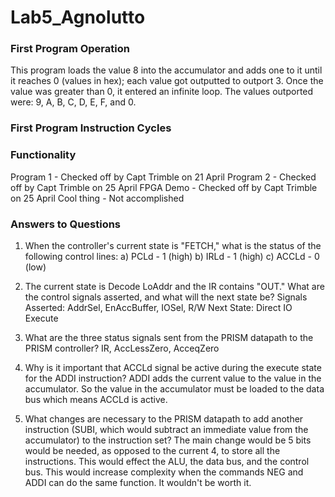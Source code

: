 Lab5_Agnolutto
==============
### First Program Operation

This program loads the value 8 into the accumulator and adds one to it until it reaches 0 (values in hex); each value got outputted to 
outport 3. Once the value was greater than 0, it entered an infinite loop. The values outported were: 9, A, B, C, D, E, F,
and 0. 

### First Program Instruction Cycles






### Functionality

Program 1 - Checked off by Capt Trimble on 21 April
Program 2 - Checked off by Capt Trimble on 25 April
FPGA Demo - Checked off by Capt Trimble on 25 April
Cool thing - Not accomplished


### Answers to Questions

1) When the controller's current state is "FETCH," what is the status of the following control lines:
  a) PCLd - 1 (high)
  b) IRLd - 1 (high)
  c) ACCLd - 0 (low)

2) The current state is Decode LoAddr and the IR contains "OUT." What are the control signals asserted, and what will the 
next state be?
   Signals Asserted: AddrSel, EnAccBuffer, IOSel, R/W 
   Next State: Direct IO Execute
  
3) What are the three status signals sent from the PRISM datapath to the PRISM controller?
  IR, AccLessZero, AcceqZero
  
4) Why is it important that ACCLd signal be active during the execute state for the ADDI instruction?
  ADDI adds the current value to the value in the accumulator. So the value in the accumulator must be loaded to the data 
  bus which means ACCLd is active. 
  
5) What changes are necessary to the PRISM datapath to add another instruction (SUBI, which would subtract an immediate 
value from the accumulator) to the instruction set?
  The main change would be 5 bits would be needed, as opposed to the current 4, to store all the instructions. This would effect the ALU, the data bus, and the control bus. This would increase complexity when the commands NEG and ADDI can do the same function. It wouldn't be worth it. 
  
